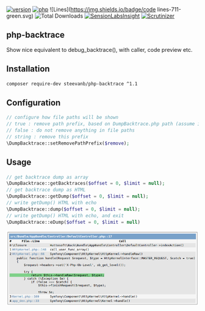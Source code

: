 [![version](https://img.shields.io/badge/version-1.1.1-green.svg)](https://github.com/steevanb/php-backtrace/tree/1.1.1)
[![php](https://img.shields.io/badge/php->=5.4-blue.svg)](http://php.net)
![Lines](https://img.shields.io/badge/code lines-711-green.svg)
![Total Downloads](https://poser.pugx.org/steevanb/php-backtrace/downloads)
[![SensionLabsInsight](https://img.shields.io/badge/SensionLabsInsight-platinum-brightgreen.svg)](https://insight.sensiolabs.com/projects/2b6dd6a0-ef48-4b5b-ba13-e825e0841be3/analyses/7)
[![Scrutinizer](https://scrutinizer-ci.com/g/steevanb/php-backtrace/badges/quality-score.png?b=master)](https://scrutinizer-ci.com/g/steevanb/php-backtrace/)

php-backtrace
-------------

Show nice equivalent to debug_backtrace(), with caller, code preview etc.

Installation
------------

```bash
composer require-dev steevanb/php-backtrace ^1.1
```

Configuration
-------------

```php
// configure how file paths will be shown
// true : remove path prefix, based on DumpBacktrace.php path (assume it is in vendor/ dir)
// false : do not remove anything in file paths
// string : remove this prefix
\DumpBacktrace::setRemovePathPrefix($remove);
```

Usage
-----

```php
// get backtrace dump as array
\DumpBacktrace::getBacktraces($offset = 0, $limit = null);
// get backtrace dump as HTML
\DumpBacktrace::getDump($offset = 0, $limit = null);
// write getDump() HTML with echo
\DumpBacktrace::dump($offset = 0, $limit = null);
// write getDump() HTML with echo, and exit
\DumpBacktrace::eDump($offset = 0, $limit = null)
```
![PHP Backtrace](backtrace.png)

